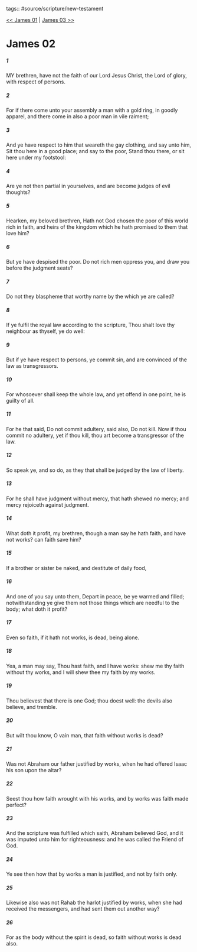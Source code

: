 tags:: #source/scripture/new-testament

[<< James 01](/New_Testament/20_James/James_01.md) | [James 03 >>](/New_Testament/20_James/James_03.md)

# James 02

##### 1

MY brethren, have not the faith of our Lord Jesus Christ, the Lord of glory, with respect of persons.

##### 2

For if there come unto your assembly a man with a gold ring, in goodly apparel, and there come in also a poor man in vile raiment;

##### 3

And ye have respect to him that weareth the gay clothing, and say unto him, Sit thou here in a good place; and say to the poor, Stand thou there, or sit here under my footstool:

##### 4

Are ye not then partial in yourselves, and are become judges of evil thoughts?

##### 5

Hearken, my beloved brethren, Hath not God chosen the poor of this world rich in faith, and heirs of the kingdom which he hath promised to them that love him?

##### 6

But ye have despised the poor. Do not rich men oppress you, and draw you before the judgment seats?

##### 7

Do not they blaspheme that worthy name by the which ye are called?

##### 8

If ye fulfil the royal law according to the scripture, Thou shalt love thy neighbour as thyself, ye do well:

##### 9

But if ye have respect to persons, ye commit sin, and are convinced of the law as transgressors.

##### 10

For whosoever shall keep the whole law, and yet offend in one point, he is guilty of all.

##### 11

For he that said, Do not commit adultery, said also, Do not kill. Now if thou commit no adultery, yet if thou kill, thou art become a transgressor of the law.

##### 12

So speak ye, and so do, as they that shall be judged by the law of liberty.

##### 13

For he shall have judgment without mercy, that hath shewed no mercy; and mercy rejoiceth against judgment.

##### 14

What doth it profit, my brethren, though a man say he hath faith, and have not works? can faith save him?

##### 15

If a brother or sister be naked, and destitute of daily food,

##### 16

And one of you say unto them, Depart in peace, be ye warmed and filled; notwithstanding ye give them not those things which are needful to the body; what doth it profit?

##### 17

Even so faith, if it hath not works, is dead, being alone.

##### 18

Yea, a man may say, Thou hast faith, and I have works: shew me thy faith without thy works, and I will shew thee my faith by my works.

##### 19

Thou believest that there is one God; thou doest well: the devils also believe, and tremble.

##### 20

But wilt thou know, O vain man, that faith without works is dead?

##### 21

Was not Abraham our father justified by works, when he had offered Isaac his son upon the altar?

##### 22

Seest thou how faith wrought with his works, and by works was faith made perfect?

##### 23

And the scripture was fulfilled which saith, Abraham believed God, and it was imputed unto him for righteousness: and he was called the Friend of God.

##### 24

Ye see then how that by works a man is justified, and not by faith only.

##### 25

Likewise also was not Rahab the harlot justified by works, when she had received the messengers, and had sent them out another way?

##### 26

For as the body without the spirit is dead, so faith without works is dead also.
